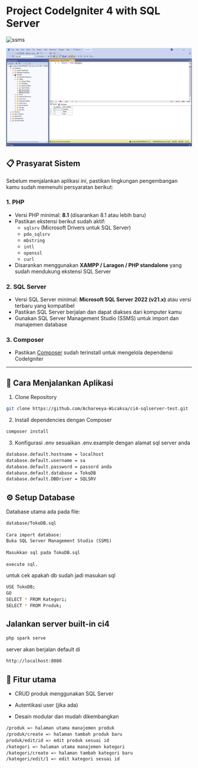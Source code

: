 # Project CodeIgniter 4 with SQL Server

![ssms](assets/images/ssms.gif)

![ssms](assets/images/ssms.png)

## 📋 Prasyarat Sistem

Sebelum menjalankan aplikasi ini, pastikan lingkungan pengembangan kamu sudah memenuhi persyaratan berikut:

### 1. PHP

- Versi PHP minimal: **8.1** (disarankan 8.1 atau lebih baru)
- Pastikan ekstensi berikut sudah aktif:
  - `sqlsrv` (Microsoft Drivers untuk SQL Server)
  - `pdo_sqlsrv`
  - `mbstring`
  - `intl`
  - `openssl`
  - `curl`
- Disarankan menggunakan **XAMPP / Laragon / PHP standalone** yang sudah mendukung ekstensi SQL Server

### 2. SQL Server

- Versi SQL Server minimal: **Microsoft SQL Server 2022 (v21.x)** atau versi terbaru yang kompatibel
- Pastikan SQL Server berjalan dan dapat diakses dari komputer kamu
- Gunakan SQL Server Management Studio (SSMS) untuk import dan manajemen database

### 3. Composer

- Pastikan [Composer](https://getcomposer.org/) sudah terinstall untuk mengelola dependensi CodeIgniter

---

## 🚀 Cara Menjalankan Aplikasi

1. Clone Repository 
```bash
git clone https://github.com/Achareeya-Wicaksa/ci4-sqlserver-test.git
```

2. Install dependencies dengan Composer
```bash
composer install
```
3. Konfigurasi .env
sesuaikan .env.example dengan alamat sql server anda
```bash
database.default.hostname = localhost
database.default.username = sa
database.default.password = passord anda
database.default.database = TokoDB
database.default.DBDriver = SQLSRV
```

## ⚙️ Setup Database

Database utama ada pada file:

```plaintext
database/TokoDB.sql

Cara import database:
Buka SQL Server Management Studio (SSMS)

Masukkan sql pada TokoDB.sql

execute sql.
```

untuk cek apakah db sudah jadi masukan sql 
```bash
USE TokoDB;
GO
SELECT * FROM Kategori;
SELECT * FROM Produk;

```
## Jalankan server built-in ci4
```bash
php spark serve
```
server akan berjalan default di
```bash
http://localhost:8080
```

## 🧰 Fitur utama
- CRUD produk menggunakan SQL Server

- Autentikasi user (jika ada)

- Desain modular dan mudah dikembangkan


```bash
/produk => halaman utama manajemen produk
/produk/create => halaman tambah produk baru
produk/edit/id => edit produk sesuai id
/kategori => halaman utama manajemen kategori
/kategori/create => halaman tambah kategori baru
/kategori/edit/1 => edit kategori sesuai id
```
